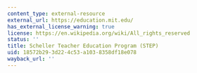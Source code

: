 ```yaml
---
content_type: external-resource
external_url: https://education.mit.edu/
has_external_license_warning: true
license: https://en.wikipedia.org/wiki/All_rights_reserved
status: ''
title: Scheller Teacher Education Program (STEP)
uid: 18572b29-3d22-4c53-a103-8358df18e078
wayback_url: ''
---
```

